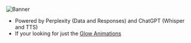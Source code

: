 ![Banner](ReadMe/Banner.png)

- Powered by Perplexity (Data and Responses) and ChatGPT (Whisper and TTS)
- If your looking for just the [Glow Animations](https://github.com/jacobamobin/AppleIntelligenceGlowEffect)
